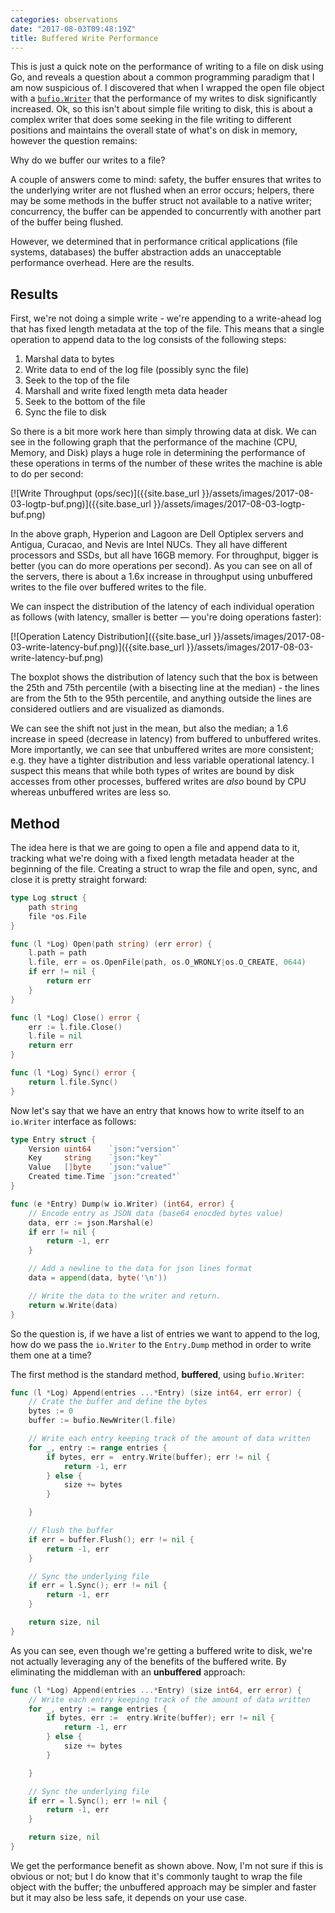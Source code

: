 ```yaml
---
categories: observations
date: "2017-08-03T09:48:19Z"
title: Buffered Write Performance
---
```


This is just a quick note on the performance of writing to a file on disk using Go, and reveals a question about a common programming paradigm that I am now suspicious of.  I discovered that when I wrapped the open file object with a [`bufio.Writer`](https://golang.org/pkg/bufio/#Writer) that the performance of my writes to disk significantly increased. Ok, so this isn't about simple file writing to disk, this is about a complex writer that does some seeking in the file writing to different positions and maintains the overall state of what's on disk in memory, however the question remains:

Why do we buffer our writes to a file?

A couple of answers come to mind: safety, the buffer ensures that writes to the underlying writer are not flushed when an error occurs; helpers, there may be some methods in the buffer struct not available to a native writer; concurrency, the buffer can be appended to concurrently with another part of the buffer being flushed.

However, we determined that in performance critical applications (file systems, databases) the buffer abstraction adds an unacceptable performance overhead. Here are the results.

## Results

First, we're not doing a simple write - we're appending to a write-ahead log that has fixed length metadata at the top of the file. This means that a single operation to append data to the log consists of the following steps:

1. Marshal data to bytes
2. Write data to end of the log file (possibly sync the file)
3. Seek to the top of the file
4. Marshall and write fixed length meta data header
5. Seek to the bottom of the file
6. Sync the file to disk

So there is a bit more work here than simply throwing data at disk. We can see in the following graph that the performance of the machine (CPU, Memory, and Disk) plays a huge role in determining the performance of these operations in terms of the number of these writes the machine is able to do per second:

[![Write Throughput (ops/sec)]({{site.base_url }}/assets/images/2017-08-03-logtp-buf.png)]({{site.base_url }}/assets/images/2017-08-03-logtp-buf.png)

In the above graph, Hyperion and Lagoon are Dell Optiplex servers and Antigua, Curacao, and Nevis are Intel NUCs. They all have different processors and SSDs, but all have 16GB memory. For throughput, bigger is better (you can do more operations per second). As you can see on all of the servers, there is about a 1.6x increase in throughput using unbuffered writes to the file over buffered writes to the file.

We can inspect the distribution of the latency of each individual operation as follows (with latency, smaller is better &mdash; you're doing operations faster):

[![Operation Latency Distribution]({{site.base_url }}/assets/images/2017-08-03-write-latency-buf.png)]({{site.base_url }}/assets/images/2017-08-03-write-latency-buf.png)

The boxplot shows the distribution of latency such that the box is between the 25th and 75th percentile (with a bisecting line at the median) - the lines are from the 5th to the 95th percentile, and anything outside the lines are considered outliers and are visualized as diamonds.

We can see the shift not just in the mean, but also the median; a 1.6 increase in speed (decrease in latency) from buffered to unbuffered writes. More importantly, we can see that unbuffered writes are more consistent; e.g. they have a tighter distribution and less variable operational latency. I suspect this means that while both types of writes are bound by disk accesses from other processes, buffered writes are _also_ bound by CPU whereas unbuffered writes are less so.

## Method

The idea here is that we are going to open a file and append data to it, tracking what we're doing with a fixed length metadata header at the beginning of the file. Creating a struct to wrap the file and open, sync, and close it is pretty straight forward:

```go
type Log struct {
    path string
    file *os.File
}

func (l *Log) Open(path string) (err error) {
    l.path = path
    l.file, err = os.OpenFile(path, os.O_WRONLY|os.O_CREATE, 0644)
    if err != nil {
        return err
    }
}

func (l *Log) Close() error {
    err := l.file.Close()
    l.file = nil
    return err
}

func (l *Log) Sync() error {
    return l.file.Sync()
}
```

Now let's say that we have an entry that knows how to write itself to an `io.Writer` interface as follows:

```go
type Entry struct {
    Version uint64    `json:"version"`
    Key     string    `json:"key"`
    Value   []byte    `json:"value"`
    Created time.Time `json:"created"`
}

func (e *Entry) Dump(w io.Writer) (int64, error) {
    // Encode entry as JSON data (base64 enocded bytes value)
    data, err := json.Marshal(e)
    if err != nil {
        return -1, err
    }

    // Add a newline to the data for json lines format
    data = append(data, byte('\n'))

    // Write the data to the writer and return.
    return w.Write(data)
}
```

So the question is, if we have a list of entries we want to append to the log, how do we pass the `io.Writer` to the `Entry.Dump` method in order to write them one at a time?

The first method is the standard method, **buffered**, using `bufio.Writer`:

```go
func (l *Log) Append(entries ...*Entry) (size int64, err error) {
    // Crate the buffer and define the bytes
    bytes := 0
    buffer := bufio.NewWriter(l.file)

    // Write each entry keeping track of the amount of data written
    for _, entry := range entries {
        if bytes, err =  entry.Write(buffer); err != nil {
            return -1, err
        } else {
            size += bytes
        }

    }

    // Flush the buffer
    if err = buffer.Flush(); err != nil {
        return -1, err
    }

    // Sync the underlying file
    if err = l.Sync(); err != nil {
        return -1, err
    }

    return size, nil
}
```

As you can see, even though we're getting a buffered write to disk, we're not actually leveraging any of the benefits of the buffered write. By eliminating the middleman with an **unbuffered** approach:

```go
func (l *Log) Append(entries ...*Entry) (size int64, err error) {
    // Write each entry keeping track of the amount of data written
    for _, entry := range entries {
        if bytes, err :=  entry.Write(buffer); err != nil {
            return -1, err
        } else {
            size += bytes
        }

    }

    // Sync the underlying file
    if err = l.Sync(); err != nil {
        return -1, err
    }

    return size, nil
}
```

We get the performance benefit as shown above. Now, I'm not sure if this is obvious or not; but I do know that it's commonly taught to wrap the file object with the buffer; the unbuffered approach may be simpler and faster but it may also be less safe, it depends on your use case. 
